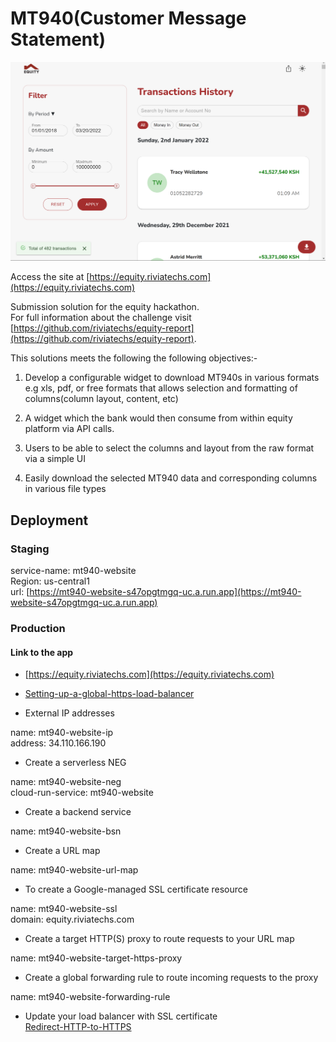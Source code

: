 # MT940(Customer Message Statement)

![Screenshot-of-the-web-app](social-preview.png)

Access the site at [https://equity.riviatechs.com](https://equity.riviatechs.com)

Submission solution for the equity hackathon.  
For full information about the challenge visit [https://github.com/riviatechs/equity-report](https://github.com/riviatechs/equity-report).

This solutions meets the following the following objectives:-

1. Develop a configurable widget to download MT940s in various formats e.g xls, pdf, or free formats that allows selection and formatting of columns(column layout, content, etc)

2. A widget which the bank would then consume from within equity platform via API calls.

3. Users to be able to select the columns and layout from the raw format via a simple UI

4. Easily download the selected MT940 data and corresponding columns in various file types

## Deployment

### Staging

service-name: mt940-website  
Region: us-central1  
url: [https://mt940-website-s47opgtmgq-uc.a.run.app](https://mt940-website-s47opgtmgq-uc.a.run.app)

### Production

#### Link to the app

- [https://equity.riviatechs.com](https://equity.riviatechs.com)

- [Setting-up-a-global-https-load-balancer](2)

- External IP addresses

name: mt940-website-ip  
address: 34.110.166.190

- Create a serverless NEG

name: mt940-website-neg  
cloud-run-service: mt940-website

- Create a backend service

name: mt940-website-bsn

- Create a URL map

name: mt940-website-url-map

- To create a Google-managed SSL certificate resource

name: mt940-website-ssl  
domain: equity.riviatechs.com

- Create a target HTTP(S) proxy to route requests to your URL map

name: mt940-website-target-https-proxy

- Create a global forwarding rule to route incoming requests to the proxy

name: mt940-website-forwarding-rule

- Update your load balancer with SSL certificate  
  [Redirect-HTTP-to-HTTPS](1)

[1]: https://cloud.google.com/load-balancing/docs/https/setting-up-http-https-redirect#console "Redirect HTTP to HTTPS"
[2]: https://cloud.google.com/load-balancing/docs/https/setting-up-https-serverless#gcloud_1 "Setting up a global external HTTP(S) load balancer (classic) with Cloud Run"
